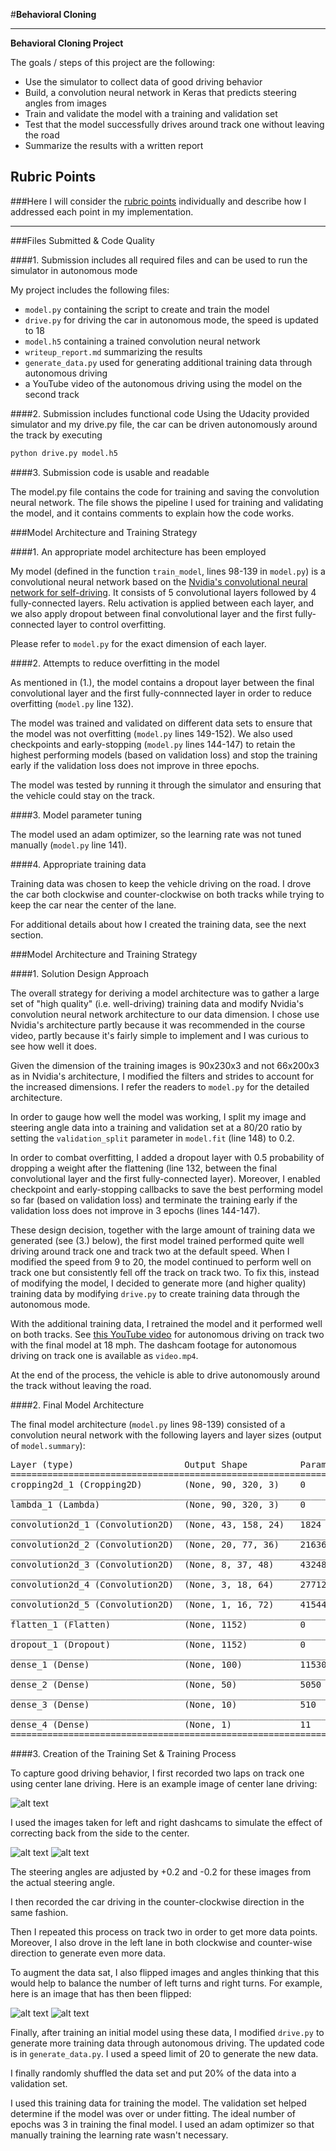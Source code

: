 #**Behavioral Cloning** 

---

**Behavioral Cloning Project**

The goals / steps of this project are the following:
* Use the simulator to collect data of good driving behavior
* Build, a convolution neural network in Keras that predicts steering angles from images
* Train and validate the model with a training and validation set
* Test that the model successfully drives around track one without leaving the road
* Summarize the results with a written report


[//]: # (Image References)

[image1]: ./examples/placeholder.png "Model Visualization"
[image2]: ./examples/placeholder.png "Grayscaling"
[image3]: ./examples/placeholder_small.png "Recovery Image"
[image4]: ./examples/placeholder_small.png "Recovery Image"
[image5]: ./examples/placeholder_small.png "Recovery Image"
[image6]: ./examples/placeholder_small.png "Normal Image"
[image7]: ./examples/placeholder_small.png "Flipped Image"

## Rubric Points
###Here I will consider the [rubric points](https://review.udacity.com/#!/rubrics/432/view) individually and describe how I addressed each point in my implementation.  

---
###Files Submitted & Code Quality

####1. Submission includes all required files and can be used to run the simulator in autonomous mode

My project includes the following files:
* `model.py` containing the script to create and train the model
* `drive.py` for driving the car in autonomous mode, the speed is updated to 18
* `model.h5` containing a trained convolution neural network 
* `writeup_report.md` summarizing the results
* `generate_data.py` used for generating additional training data through
 autonomous driving
* a YouTube video of the autonomous driving using the model on the 
second track 

####2. Submission includes functional code
Using the Udacity provided simulator and my drive.py file, the car can be driven autonomously around the track by executing 
```sh
python drive.py model.h5
```

####3. Submission code is usable and readable

The model.py file contains the code for training and saving the convolution neural network. The file shows the pipeline I used for training and validating the model, and it contains comments to explain how the code works.

###Model Architecture and Training Strategy

####1. An appropriate model architecture has been employed

My model (defined in the function `train_model`, lines 98-139 in `model.py`) is a convolutional neural network based on the 
[Nvidia's convolutional neural network for self-driving](http://images.nvidia.com/content/tegra/automotive/images/2016/solutions/pdf/end-to-end-dl-using-px.pdf).
It consists of 5 convolutional layers followed by 4 fully-connected layers. Relu activation is applied between each layer, and we also apply
dropout between final convolutional layer and the first fully-connected layer to control overfitting.

Please refer to `model.py` for the exact dimension of each layer.

####2. Attempts to reduce overfitting in the model

As mentioned in (1.), the model contains a dropout layer between the final convolutional layer
 and the first fully-connnected layer in order to reduce overfitting (`model.py` line 132). 

The model was trained and validated on different data sets to ensure that the model was not overfitting (`model.py` lines 149-152). 
We also used checkpoints and early-stopping (`model.py` lines 144-147) to retain the highest performing models (based on validation loss) and stop
the training early if the validation loss does not improve in three epochs. 

The model was tested by running it through the simulator and ensuring that the vehicle could stay on the track.

####3. Model parameter tuning

The model used an adam optimizer, so the learning rate was not tuned manually (`model.py` line 141).

####4. Appropriate training data

Training data was chosen to keep the vehicle driving on the road. I drove the car both clockwise and 
counter-clockwise on both tracks while trying to keep the car near the center of the lane.

For additional details about how I created the training data, see the next section. 

###Model Architecture and Training Strategy

####1. Solution Design Approach

The overall strategy for deriving a model architecture was to gather a large set of "high quality" (i.e. well-driving) training data and 
modify Nvidia's convolution neural network architecture to our data dimension. I chose use Nvidia's architecture partly because it
was recommended in the course video, partly because it's fairly simple to implement and I was curious to see how well it does.

Given the dimension of the training images is 90x230x3 and not 66x200x3 as in Nvidia's architecture, I modified the filters and strides to 
account for the increased dimensions. I refer the readers to `model.py` for the detailed architecture.

In order to gauge how well the model was working, I split my image and steering angle data into a training and validation set at a 80/20 ratio
by setting the `validation_split` parameter in `model.fit` (line 148) to 0.2. 

In order to combat overfitting, I added a dropout layer with 0.5 probability of dropping a weight after the flattening (line 132, between the final
convolutional layer and the first fully-connected layer). Moreover, I enabled checkpoint and early-stopping callbacks to save the best performing
model so far (based on validation loss) and terminate the training early if the validation loss does not improve in 3 epochs (lines 144-147).

These design decision, together with the large amount of training data we generated (see (3.) below), the first model trained performed
quite well driving around track one and track two at the default speed. When I modified the speed from 9 to 20, the model continued to perform
 well on track one but consistently fell off the track on track two. To fix this, instead of modifying the model, I decided to generate more
 (and higher quality) training data by modifying `drive.py` to create training data through the autonomous mode.
 
With the additional training data, I retrained the model and it performed well on both tracks. See [this YouTube video](https://www.youtube.com/watch?v=-NvJF6Zed8Y) 
for autonomous driving on track two with the final model at 18 mph. The dashcam footage for autonomous driving on track one is available
as `video.mp4`.

At the end of the process, the vehicle is able to drive autonomously around the track without leaving the road.

####2. Final Model Architecture

The final model architecture (`model.py` lines 98-139) consisted of a convolution neural network with the following layers and layer sizes (output of `model.summary`):
<pre>
Layer (type)                     Output Shape          Param #     Connected to                     
====================================================================================================
cropping2d_1 (Cropping2D)        (None, 90, 320, 3)    0           cropping2d_input_1[0][0]         
____________________________________________________________________________________________________
lambda_1 (Lambda)                (None, 90, 320, 3)    0           cropping2d_1[0][0]               
____________________________________________________________________________________________________
convolution2d_1 (Convolution2D)  (None, 43, 158, 24)   1824        lambda_1[0][0]                   
____________________________________________________________________________________________________
convolution2d_2 (Convolution2D)  (None, 20, 77, 36)    21636       convolution2d_1[0][0]            
____________________________________________________________________________________________________
convolution2d_3 (Convolution2D)  (None, 8, 37, 48)     43248       convolution2d_2[0][0]            
____________________________________________________________________________________________________
convolution2d_4 (Convolution2D)  (None, 3, 18, 64)     27712       convolution2d_3[0][0]            
____________________________________________________________________________________________________
convolution2d_5 (Convolution2D)  (None, 1, 16, 72)     41544       convolution2d_4[0][0]            
____________________________________________________________________________________________________
flatten_1 (Flatten)              (None, 1152)          0           convolution2d_5[0][0]            
____________________________________________________________________________________________________
dropout_1 (Dropout)              (None, 1152)          0           flatten_1[0][0]                  
____________________________________________________________________________________________________
dense_1 (Dense)                  (None, 100)           115300      dropout_1[0][0]                  
____________________________________________________________________________________________________
dense_2 (Dense)                  (None, 50)            5050        dense_1[0][0]                    
____________________________________________________________________________________________________
dense_3 (Dense)                  (None, 10)            510         dense_2[0][0]                    
____________________________________________________________________________________________________
dense_4 (Dense)                  (None, 1)             11          dense_3[0][0]                    
====================================================================================================
</pre>

####3. Creation of the Training Set & Training Process

To capture good driving behavior, I first recorded two laps on track one using center lane driving. Here is an example image of center lane driving:

![alt text](examples/center_2017_03_04_08_36_08_703.jpg)

I used the images taken for left and right dashcams to simulate the effect of correcting back from the side to the center.

![alt text](examples/left_2017_03_04_08_36_08_703.jpg)
![alt text](examples/right_2017_03_04_08_36_08_703.jpg)

The steering angles are adjusted by +0.2 and -0.2 for these images from the actual steering angle.

I then recorded the car driving in the counter-clockwise direction in the same fashion.

Then I repeated this process on track two in order to get more data points. Moreover, I also drove in the left lane in both clockwise and
counter-wise direction to generate even more data.

To augment the data sat, I also flipped images and angles thinking that this would help to balance the number of left turns and right turns.
For example, here is an image that has then been flipped:

![alt text](examples/horizontal_flip1.jpg)
![alt text](examples/horizontal_flip2.jpg)

Finally, after training an initial model using these data, I modified `drive.py` to generate
more training data through autonomous driving. The updated code is in `generate_data.py`. I used
a speed limit of 20 to generate the new data.

I finally randomly shuffled the data set and put 20% of the data into a validation set. 

I used this training data for training the model. The validation set helped determine if the model was over or under fitting. 
The ideal number of epochs was 3 in training the final model. I used an adam optimizer so that manually training the learning rate wasn't necessary.
